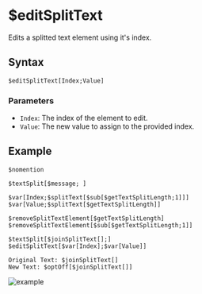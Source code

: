 # $editSplitText
Edits a splitted text element using it's index.

## Syntax
```
$editSplitText[Index;Value]
```

### Parameters
- `Index`: The index of the element to edit.
- `Value`: The new value to assign to the provided index.

## Example
```
$nomention

$textSplit[$message; ]

$var[Index;$splitText[$sub[$getTextSplitLength;1]]]
$var[Value;$splitText[$getTextSplitLength]]

$removeSplitTextElement[$getTextSplitLength]
$removeSplitTextElement[$sub[$getTextSplitLength;1]]

$textSplit[$joinSplitText[];]
$editSplitText[$var[Index];$var[Value]]

Original Text: $joinSplitText[]
New Text: $optOff[$joinSplitText[]]
```
![example](https://user-images.githubusercontent.com/95774950/202880969-9ce5041a-cc6c-4bd2-a275-76e9d80be5b5.png)

